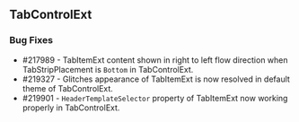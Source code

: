 ## TabControlExt
  
### Bug Fixes

* \#217989 - TabItemExt content shown in right to left flow direction when TabStripPlacement is `Bottom` in TabControlExt.
* \#219327 - Glitches appearance of TabItemExt is now resolved in default theme of TabControlExt.
* \#219901 - `HeaderTemplateSelector` property of TabItemExt now working properly in TabControlExt.


